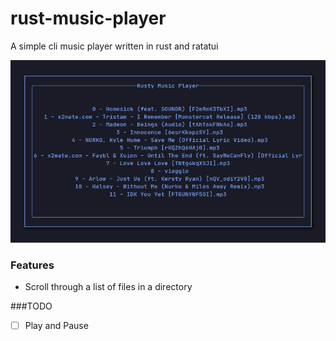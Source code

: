 # rust-music-player 

A simple cli music player written in rust and ratatui

![example](./assets/screen1.png)

### Features

- Scroll through a list of files in a directory

###TODO

- [ ] Play and Pause
